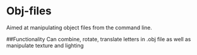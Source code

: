 # Obj-files
Aimed at manipulating object files from the command line.

##Functionality
Can combine, rotate, translate letters in .obj file as well as manipulate texture and lighting
